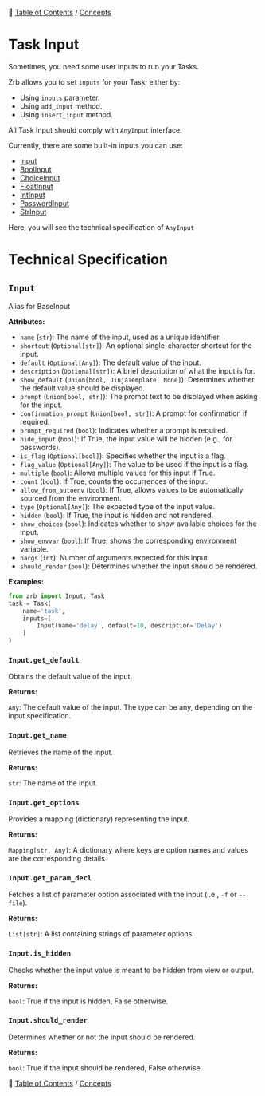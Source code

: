 🔖 [Table of Contents](../../README.md) / [Concepts](../README.md)

# Task Input

Sometimes, you need some user inputs to run your Tasks.

Zrb allows you to set `inputs` for your Task; either by:

- Using `inputs` parameter.
- Using `add_input` method.
- Using `insert_input` method.

All Task Input should comply with `AnyInput` interface.

Currently, there are some built-in inputs you can use:

- [Input](./input.md)
- [BoolInput](./bool-input.md)
- [ChoiceInput](./choice-input.md)
- [FloatInput](./float-input.md)
- [IntInput](./int-input.md)
- [PasswordInput](./password-input.md)
- [StrInput](./str-input.md)

Here, you will see the technical specification of `AnyInput`

# Technical Specification

<!--start-doc-->
## `Input`

Alias for BaseInput

__Attributes:__

- `name` (`str`): The name of the input, used as a unique identifier.
- `shortcut` (`Optional[str]`): An optional single-character shortcut for the input.
- `default` (`Optional[Any]`): The default value of the input.
- `description` (`Optional[str]`): A brief description of what the input is for.
- `show_default` (`Union[bool, JinjaTemplate, None]`): Determines whether the default value should be displayed.
- `prompt` (`Union[bool, str]`): The prompt text to be displayed when asking for the input.
- `confirmation_prompt` (`Union[bool, str]`): A prompt for confirmation if required.
- `prompt_required` (`bool`): Indicates whether a prompt is required.
- `hide_input` (`bool`): If True, the input value will be hidden (e.g., for passwords).
- `is_flag` (`Optional[bool]`): Specifies whether the input is a flag.
- `flag_value` (`Optional[Any]`): The value to be used if the input is a flag.
- `multiple` (`bool`): Allows multiple values for this input if True.
- `count` (`bool`): If True, counts the occurrences of the input.
- `allow_from_autoenv` (`bool`): If True, allows values to be automatically sourced from the environment.
- `type` (`Optional[Any]`): The expected type of the input value.
- `hidden` (`bool`): If True, the input is hidden and not rendered.
- `show_choices` (`bool`): Indicates whether to show available choices for the input.
- `show_envvar` (`bool`): If True, shows the corresponding environment variable.
- `nargs` (`int`): Number of arguments expected for this input.
- `should_render` (`bool`): Determines whether the input should be rendered.

__Examples:__

```python
from zrb import Input, Task
task = Task(
    name='task',
    inputs=[
        Input(name='delay', default=10, description='Delay')
    ]
)
```


### `Input.get_default`

Obtains the default value of the input.

__Returns:__

`Any`: The default value of the input. The type can be any, depending on the input specification.

### `Input.get_name`

Retrieves the name of the input.

__Returns:__

`str`: The name of the input.

### `Input.get_options`

Provides a mapping (dictionary) representing the input.

__Returns:__

`Mapping[str, Any]`: A dictionary where keys are option names and values are the corresponding details.

### `Input.get_param_decl`

Fetches a list of parameter option associated with the input (i.e., `-f` or `--file`).

__Returns:__

`List[str]`: A list containing strings of parameter options.

### `Input.is_hidden`

Checks whether the input value is meant to be hidden from view or output.

__Returns:__

`bool`: True if the input is hidden, False otherwise.

### `Input.should_render`

Determines whether or not the input should be rendered.

__Returns:__

`bool`: True if the input should be rendered, False otherwise.

<!--end-doc-->

🔖 [Table of Contents](../../README.md) / [Concepts](../README.md)
